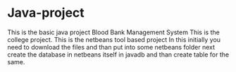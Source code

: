 # Java-project
This is the basic java project Blood Bank Management System
This is the college project.
This is the netbeans tool based project In this initially you need to download the files and than put into some netbeans folder next create the database in netbeans itself in javadb and than create table for the same.
